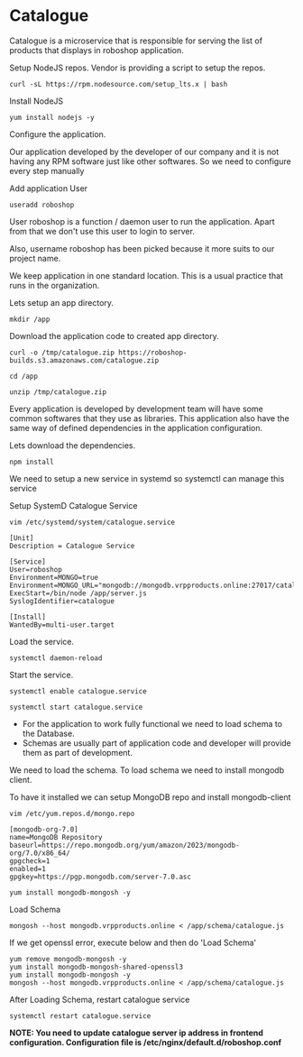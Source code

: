 # Catalogue
Catalogue is a microservice that is responsible for serving the list of products that displays in roboshop application.

Setup NodeJS repos. Vendor is providing a script to setup the repos.

```
curl -sL https://rpm.nodesource.com/setup_lts.x | bash
```

Install NodeJS

```
yum install nodejs -y
```

Configure the application.

Our application developed by the developer of our company and it is not having any RPM software just like other softwares. So we need to configure every step manually

Add application User

```
useradd roboshop
```

User roboshop is a function / daemon user to run the application. Apart from that we don't use this user to login to server.

Also, username roboshop has been picked because it more suits to our project name.

We keep application in one standard location. This is a usual practice that runs in the organization.

Lets setup an app directory.

```
mkdir /app
```

Download the application code to created app directory.

```
curl -o /tmp/catalogue.zip https://roboshop-builds.s3.amazonaws.com/catalogue.zip
```
```
cd /app 
```
```
unzip /tmp/catalogue.zip
```

Every application is developed by development team will have some common softwares that they use as libraries. This application also have the same way of defined dependencies in the application configuration.

Lets download the dependencies.

```
npm install 
```

We need to setup a new service in systemd so systemctl can manage this service

Setup SystemD Catalogue Service

```
vim /etc/systemd/system/catalogue.service
```

```
[Unit]
Description = Catalogue Service

[Service]
User=roboshop
Environment=MONGO=true
Environment=MONGO_URL="mongodb://mongodb.vrpproducts.online:27017/catalogue"
ExecStart=/bin/node /app/server.js
SyslogIdentifier=catalogue

[Install]
WantedBy=multi-user.target
```

Load the service.

```
systemctl daemon-reload
```

Start the service.

```
systemctl enable catalogue.service
```
```
systemctl start catalogue.service
```

* For the application to work fully functional we need to load schema to the Database.
* Schemas are usually part of application code and developer will provide them as part of development.


We need to load the schema. To load schema we need to install mongodb client.

To have it installed we can setup MongoDB repo and install mongodb-client

```
vim /etc/yum.repos.d/mongo.repo
```

```
[mongodb-org-7.0]
name=MongoDB Repository
baseurl=https://repo.mongodb.org/yum/amazon/2023/mongodb-org/7.0/x86_64/
gpgcheck=1
enabled=1
gpgkey=https://pgp.mongodb.com/server-7.0.asc
```
```
yum install mongodb-mongosh -y
```

Load Schema

```
mongosh --host mongodb.vrpproducts.online < /app/schema/catalogue.js
```

If we get openssl error, execute below and then do 'Load Schema'
```
yum remove mongodb-mongosh -y
yum install mongodb-mongosh-shared-openssl3
yum install mongodb-mongosh -y
mongosh --host mongodb.vrpproducts.online < /app/schema/catalogue.js
```

After Loading Schema, restart catalogue service
```
systemctl restart catalogue.service
```

**NOTE: You need to update catalogue server ip address in frontend configuration. Configuration file is /etc/nginx/default.d/roboshop.conf**
